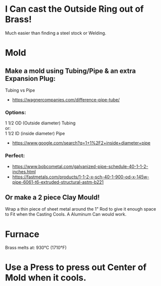 # I Can cast the Outside Ring out of Brass!

Much easier than finding a steel stock or Welding.

# Mold

## Make a mold using Tubing/Pipe & an extra Expansion Plug:
Tubing vs Pipe
- https://wagnercompanies.com/difference-pipe-tube/

### Options:
1 1/2 OD (Outside diameter) Tubing  
or:  
1 1/2 ID (inside diameter) Pipe
- https://www.google.com/search?q=1+1%2F2+inside+diameter+pipe

### Perfect:
- https://www.bobcometal.com/galvanized-pipe-schedule-40-1-1-2-inches.html
- https://fastmetals.com/products/1-1-2-x-sch-40-1-900-od-x-145w-pipe-6061-t6-extruded-structural-astm-b221

## Or make a 2 piece Clay Mould!
Wrap a thin piece of sheet metal around the 1" Rod to give it enough space to Fit when the Casting Cools. A Aluminum Can would work.

# Furnace
Brass melts at: 930°C (1710°F)

# Use a Press to press out Center of Mold when it cools.
